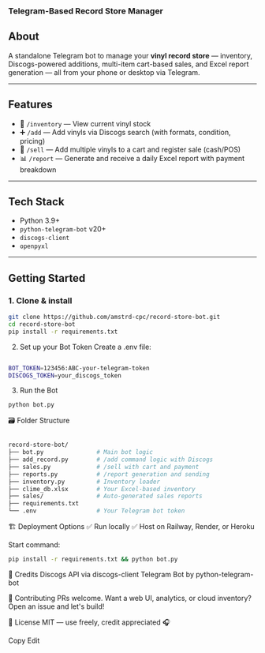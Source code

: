                                                                            
### Telegram-Based Record Store Manager

## About

A standalone Telegram bot to manage your **vinyl record store** — inventory, Discogs-powered additions, multi-item cart-based sales, and Excel report generation — all from your phone or desktop via Telegram.

---

## Features

- 🔎 `/inventory` — View current vinyl stock  
- ➕ `/add` — Add vinyls via Discogs search (with formats, condition, pricing)  
- 🛒 `/sell` — Add multiple vinyls to a cart and register sale (cash/POS)  
- 📊 `/report` — Generate and receive a daily Excel report with payment breakdown  

---

## Tech Stack

- Python 3.9+
- `python-telegram-bot` v20+
- `discogs-client`
- `openpyxl`

---

## Getting Started

### 1. Clone & install

```bash
git clone https://github.com/amstrd-cpc/record-store-bot.git
cd record-store-bot
pip install -r requirements.txt
```

2. Set up your Bot Token
Create a .env file:

```bash

BOT_TOKEN=123456:ABC-your-telegram-token
DISCOGS_TOKEN=your_discogs_token
```
3. Run the Bot
```bash
python bot.py
```


🗃 Folder Structure
```bash

record-store-bot/
├── bot.py               # Main bot logic
├── add_record.py        # /add command logic with Discogs
├── sales.py             # /sell with cart and payment
├── reports.py           # /report generation and sending
├── inventory.py         # Inventory loader
├── clime_db.xlsx        # Your Excel-based inventory
├── sales/               # Auto-generated sales reports
├── requirements.txt
└── .env                 # Your Telegram bot token
```

🏗 Deployment Options
✅ Run locally
✅ Host on Railway, Render, or Heroku

Start command:

```bash
pip install -r requirements.txt && python bot.py
```

🧠 Credits
Discogs API via discogs-client
Telegram Bot by python-telegram-bot

🖖 Contributing
PRs welcome. Want a web UI, analytics, or cloud inventory? Open an issue and let's build!

📜 License
MIT — use freely, credit appreciated 🎧

Copy
Edit







